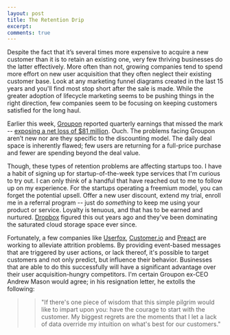```yaml
---
layout: post
title: The Retention Drip
excerpt: 
comments: true
---
```


Despite the fact that it’s several times more expensive to acquire a new customer than it is to retain an existing one, very few thriving businesses do the latter effectively. More often than not, growing companies tend to spend more effort on new user acquisition that they often neglect their existing customer base. Look at any marketing funnel diagrams created in the last 15 years and you'll find most stop short after the sale is made. While the greater adoption of lifecycle marketing seems to be pushing things in the right direction, few companies seem to be focusing on keeping customers satisfied for the long haul.

Earlier this week, <a href="http://www.groupon.com/" target="_new" rel="external">Groupon</a> reported quarterly earnings that missed the mark -- <a href="http://www.newyorker.com/online/blogs/newsdesk/2013/03/groupons-bad-deal.html" target="_new" rel="external">exposing a net loss of $81 million</a>. Ouch. The problems facing Groupon aren’t new nor are they specific to the discounting model. The daily deal space is inherently flawed; few users are returning for a full-price purchase and fewer are spending beyond the deal value.

Though, these types of retention problems are affecting startups too. I have a habit of signing up for startup-of-the-week type services that I'm curious to try out. I can only think of a handful that have reached out to me to follow up on my experience. For the startups operating a freemium model, you can forget the potential upsell. Offer a new user discount, extend my trial, enroll me in a referral program -- just do *something* to keep me using your product or service. Loyalty is tenuous, and that has to be earned and nurtured. <a href="https://www.dropbox.com/" target="_new" rel="external">Dropbox</a> figured this out years ago and they've been dominating the saturated cloud storage space ever since.

Fortunately, a few companies like <a href="https://www.userfox.com/" target="_new" rel="external">Userfox</a>, <a href="http://customer.io/" target="_new" rel="external">Customer.io</a> and <a href="http://www.preact.io/" target="_new" rel="external">Preact</a> are working to alleviate attrition problems. By providing event-based messages that are triggered by user actions, or lack thereof, it's possible to target customers and not only predict, but influence their behavior. Businesses that are able to do this successfully will have a significant advantage over their user acquisition-hungry competitors. I'm certain Groupon ex-CEO Andrew Mason would agree; in his resignation letter, he extolls the following:

>> "If there's one piece of wisdom that this simple pilgrim would like to impart upon you: have the courage to start with the customer. My biggest regrets are the moments that I let a lack of data override my intuition on what's best for our customers."
